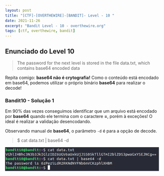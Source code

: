 ```yaml
---
layout: post
title: "[CTF]-[OVERTHEWIRE]-[BANDIT]- Level - 10 "
date: 2021-11-26
excerpt: "Bandit Level - 10 - overthewire.org"
tags: [ctf, overthewire, bandit]
---
```


## Enunciado do Level 10
>The password for the next level is stored in the file data.txt, which contains base64 encoded data

Repita comigo: **base64 não é crytografia!** Como o conteúdo está encodado em base64, podemos utilizar o próprio binário **base64** para realizar o decode!

### Bandit10 - Solução 1

Em 90% das vezes conseguimos identificar que um arquivo está encodado por **base64** quando ele termina com o caractere **=**, porém à exceções! O ideal é realizar a validação desencodando.

Observando manual de **base64**, o parâmetro `-d` é para a opção de decode.

> $ cat data.txt | base64 -d

![Utilizando strings](/img_posts/ctf/overthewire/bandit/lvl10-1.png)

